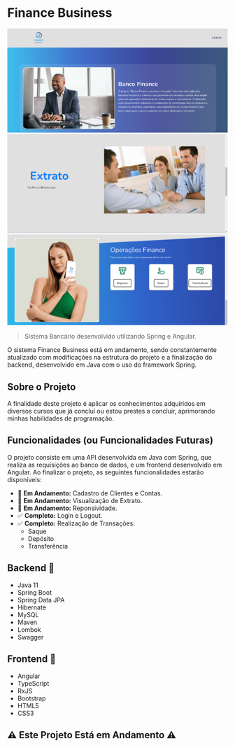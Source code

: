 # Finance Business

![Descrição da Imagem](view/view/src/assets/github/Inicio.png)
![Descrição da Imagem](view/view/src/assets/github/extrato.png)
![Descrição da Imagem](view/view/src/assets/github/operacoes.png)

> Sistema Bancário desenvolvido utilizando Spring e Angular.

O sistema Finance Business está em andamento, sendo constantemente atualizado com modificações na estrutura do projeto e a finalização do backend, desenvolvido em Java com o uso do framework Spring.

## Sobre o Projeto

A finalidade deste projeto é aplicar os conhecimentos adquiridos em diversos cursos que já concluí ou estou prestes a concluir, aprimorando minhas habilidades de programação.

## Funcionalidades (ou Funcionalidades Futuras)

O projeto consiste em uma API desenvolvida em Java com Spring, que realiza as requisições ao banco de dados, e um frontend desenvolvido em Angular. Ao finalizar o projeto, as seguintes funcionalidades estarão disponíveis:

- 🔄 **Em Andamento:** Cadastro de Clientes e Contas.
- 🔄 **Em Andamento:** Visualização de Extrato.
- 🔄 **Em Andamento:** Reponsividade.
- ✅ **Completo:** Login e Logout.
- ✅ **Completo:** Realização de Transações:
  - Saque
  - Depósito
  - Transferência

## Backend 🚀

- Java 11
- Spring Boot
- Spring Data JPA
- Hibernate
- MySQL
- Maven
- Lombok
- Swagger

## Frontend 🚀

- Angular
- TypeScript
- RxJS
- Bootstrap
- HTML5
- CSS3

## ⚠️ Este Projeto Está em Andamento ⚠️
